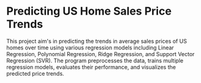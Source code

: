 # Predicting US Home Sales Price Trends

This project aim's in predicting the trends in average sales prices of US homes over time using various regression models including Linear Regression, Polynomial Regression, Ridge Regression, and Support Vector Regression (SVR). The program preprocesses the data, trains multiple regression models, evaluates their performance, and visualizes the predicted price trends.



